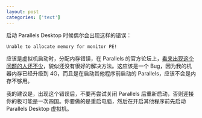 ```yaml
---
layout: post
categories: ['text']
---
```


启动 Parallels Desktop 时候偶尔会出现这样的错误：

	Unable to allocate memory for monitor PE!

应该是虚拟机启动时，分配内存错误，在 Parallels 的官方论坛上，[看来出现这个问题的人还不少](http://forums.parallels.com/printthread.php?t=17831)，貌似还没有很好的解决方法。这应该是一个 Bug，因为我的机器内存已经升级到 4G，而且是在启动其他程序前启动的 Parallels，应该不会是内存不够用。

我的建议是，出现这个错误后，不要再尝试关闭 Parallels 后重新启动，否则迎接你的极可能是一次四国。你要做的是重启电脑，然后在开启其他程序前先启动 Parallels Desktop 虚拟机。